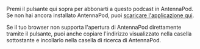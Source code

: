 Premi il pulsante qui sopra per abbonarti a questo podcast in AntennaPod. Se non hai ancora installato AntennaPod, puoi [scaricare l'applicazione qui](/download).

Se il tuo browser non supporta l'apertura di AntennaPod direttamente tramite il pulsante, puoi anche copiare l'indirizzo visualizzato nella casella sottostante e incollarlo nella casella di ricerca di AntennaPod.
